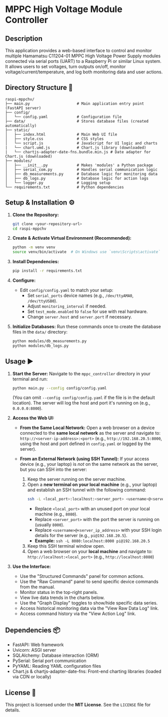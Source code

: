 # MPPC High Voltage Module Controller

## Description

This application provides a web-based interface to control and monitor multiple Hamamatsu C11204-01 MPPC High Voltage Power Supply modules connected via serial ports (UART) to a Raspberry Pi or similar Linux system. It allows users to set voltages, turn outputs on/off, monitor voltage/current/temperature, and log both monitoring data and user actions.

## Directory Structure 📁

```
raspi-mppchv/
├── main.py                     # Main application entry point (FastAPI server)
├── config/
│   └── config.yaml             # Configuration file
├── data/                       # Stores database files (created automatically)
├── static/
│   ├── index.html              # Main Web UI file
│   ├── style.css               # CSS styles
│   └── script.js               # JavaScript for UI logic and charts
|   └── chart.umd.js            # Chart.js library (downloaded)
|   └── chartjs-adapter-date-fns.bundle.min.js # Date adapter for Chart.js (downloaded)
├── modules/
│   ├── __init__.py             # Makes 'modules' a Python package
│   ├── serial_com.py           # Handles serial communication logic
│   ├── db_measurements.py      # Database logic for monitoring data
│   ├── db_logs.py              # Database logic for action logs
│   └── logger.py               # Logging setup
└── requirements.txt            # Python dependencies
```

## Setup & Installation ⚙️

1.  **Clone the Repository:**
    ```bash
    git clone <your-repository-url>
    cd raspi-mppchv
    ```

2.  **Create & Activate Virtual Environment (Recommended):**
    ```bash
    python -m venv venv
    source venv/bin/activate  # On Windows use `venv\Scripts\activate`
    ```

3.  **Install Dependencies:**
    ```bash
    pip install -r requirements.txt
    ```

4.  **Configure:**
    * Edit `config/config.yaml` to match your setup:
        * Set `serial_ports` device names (e.g., `/dev/ttyAMA0`, `/dev/ttyUSB0`).
        * Adjust `monitoring_interval` if needed.
        * Set `test_mode.enabled` to `false` for use with real hardware.
        * Change `server.host` and `server.port` if necessary.

5.  **Initialize Databases:**
    Run these commands once to create the database files in the `data/` directory:
    ```bash
    python modules/db_measurements.py
    python modules/db_logs.py
    ```

## Usage ▶️

1.  **Start the Server:**
    Navigate to the `mppc_controller` directory in your terminal and run:
    ```bash
    python main.py --config config/config.yaml
    ```
    (You can omit `--config config/config.yaml` if the file is in the default location). The server will log the host and port it's running on (e.g., `0.0.0.0:8000`).

2.  **Access the Web UI:**

    * **From the Same Local Network:**
        Open a web browser on a device connected to the **same local network** as the server and navigate to:
        `http://<server-ip-address>:<port>`
        (e.g., `http://192.168.20.5:8000`, using the host and port defined in `config.yaml` or logged by the server).

    * **From an External Network (using SSH Tunnel):**
        If your access device (e.g., your laptop) is *not* on the same network as the server, but you can SSH into the server:
        1.  Keep the server running on the server machine.
        2.  Open a **new terminal on your local machine** (e.g., your laptop) and establish an SSH tunnel with the following command:
            ```bash
            ssh -L <local_port>:localhost:<server_port> <username>@<server_ip_address>
            ```
            * Replace `<local_port>` with an unused port on your local machine (e.g., `8080`).
            * Replace `<server_port>` with the port the server is running on (usually `8000`).
            * Replace `<username>@<server_ip_address>` with your SSH login details for the server (e.g., `pi@192.168.20.5`).
            * **Example:** `ssh -L 8080:localhost:8000 pi@192.168.20.5`
        3.  Keep this SSH terminal window open.
        4.  Open a web browser on your **local machine** and navigate to:
            `http://localhost:<local_port>`
            (e.g., `http://localhost:8080`)

3.  **Use the Interface:**
    * Use the "Structured Commands" panel for common actions.
    * Use the "Raw Command" panel to send specific device commands from the manual.
    * Monitor status in the top-right panels.
    * View live data trends in the charts below.
    * Use the "Graph Display" toggles to show/hide specific data series.
    * Access historical monitoring data via the "View Raw Data Log" link.
    * Access command history via the "View Action Log" link.


## Dependencies 📦

* FastAPI: Web framework
* Uvicorn: ASGI server
* SQLAlchemy: Database interaction (ORM)
* PySerial: Serial port communication
* PyYAML: Reading YAML configuration files
* Chart.js & chartjs-adapter-date-fns: Front-end charting libraries (loaded via CDN or locally)

## License 📜

This project is licensed under the **MIT License**. See the `LICENSE` file for details.
